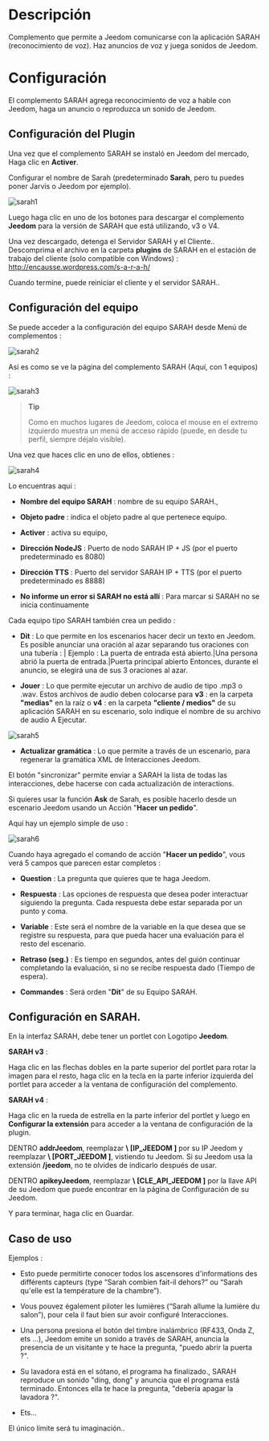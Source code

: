 Descripción 
===========

Complemento que permite a Jeedom comunicarse con la aplicación SARAH
(reconocimiento de voz). Haz anuncios de voz y juega
sonidos de Jeedom.

Configuración 
=============

El complemento SARAH agrega reconocimiento de voz a
hable con Jeedom, haga un anuncio o reproduzca un sonido de Jeedom.

Configuración del Plugin 
-----------------------

Una vez que el complemento SARAH se instaló en Jeedom del mercado,
Haga clic en **Activer**.

Configurar el nombre de Sarah (predeterminado **Sarah**, pero tu puedes
poner Jarvis o Jeedom por ejemplo).

![sarah1](../images/sarah1.PNG)

Luego haga clic en uno de los botones para descargar el complemento
**Jeedom** para la versión de SARAH que está utilizando, v3 o V4.

Una vez descargado, detenga el Servidor SARAH y el Cliente..
Descomprima el archivo en la carpeta **plugins** de SARAH en el
estación de trabajo del cliente (solo compatible con Windows) :
<http://encausse.wordpress.com/s-a-r-a-h/>

Cuando termine, puede reiniciar el cliente y el servidor
SARAH..

Configuración del equipo 
-----------------------------

Se puede acceder a la configuración del equipo SARAH desde
Menú de complementos :

![sarah2](../images/sarah2.PNG)

Así es como se ve la página del complemento SARAH (Aquí, con 1
equipos) :

![sarah3](../images/sarah3.PNG)

> **Tip**
>
> Como en muchos lugares de Jeedom, coloca el mouse en el extremo izquierdo
> muestra un menú de acceso rápido (puede, en
> desde tu perfil, siempre déjalo visible).

Una vez que haces clic en uno de ellos, obtienes :

![sarah4](../images/sarah4.PNG)

Lo encuentras aqui :

-   **Nombre del equipo SARAH** : nombre de su equipo
    SARAH.,

-   **Objeto padre** : indica el objeto padre al que
    pertenece equipo.

-   **Activer** : activa su equipo,

-   **Dirección NodeJS** : Puerto de nodo SARAH IP + JS (por
    el puerto predeterminado es 8080)

-   **Dirección TTS** : Puerto del servidor SARAH IP + TTS (por
    el puerto predeterminado es 8888)

-   **No informe un error si SARAH no está allí** : Para marcar
    si SARAH no se inicia continuamente

Cada equipo tipo SARAH también crea un pedido :

-   **Dit** : Lo que permite en los escenarios hacer decir un texto
    en Jeedom. Es posible anunciar una oración al azar
    separando tus oraciones con una tubería : | Ejemplo : La puerta de entrada
    está abierto.|Una persona abrió la puerta de entrada.|Puerta principal
    abierto Entonces, durante el anuncio, se elegirá una de sus 3 oraciones
    al azar.

-   **Jouer** : Lo que permite ejecutar un archivo de audio de tipo .mp3
    o .wav. Estos archivos de audio deben colocarse para **v3** :
    en la carpeta **"medias"** en la raíz o **v4** : en la carpeta
    **"cliente / medios"** de su aplicación SARAH en su
    escenario, solo indique el nombre de su archivo de audio
    A Ejecutar.

![sarah5](../images/sarah5.PNG)

-   **Actualizar gramática** : Lo que permite a través de un
    escenario, para regenerar la gramática XML de
    Interacciones Jeedom.

El botón "sincronizar" permite enviar a SARAH la lista de
todas las interacciones, debe hacerse con cada actualización de
interactions.

Si quieres usar la función **Ask** de Sarah, es
posible hacerlo desde un escenario Jeedom usando un
Acción "**Hacer un pedido**".

Aquí hay un ejemplo simple de uso :

![sarah6](../images/sarah6.PNG)

Cuando haya agregado el comando de acción "**Hacer un pedido**", vous
verá 5 campos que parecen estar completos :

-   **Question** : La pregunta que quieres que te haga Jeedom.

-   **Respuesta** : Las opciones de respuesta que desea poder
    interactuar siguiendo la pregunta. Cada respuesta debe estar separada por
    un punto y coma.

-   **Variable** : Este será el nombre de la variable en la que
    desea que se registre su respuesta, para que pueda hacer
    una evaluación para el resto del escenario.

-   **Retraso (seg.)** : Es tiempo en segundos, antes del guión
    continuar completando la evaluación, si no se recibe respuesta
    dado (Tiempo de espera).

-   **Commandes** : Será orden "**Dit**" de su
    Equipo SARAH.

Configuración en SARAH. 
-----------------------------

En la interfaz SARAH, debe tener un portlet con
Logotipo **Jeedom**.

**SARAH v3** :

Haga clic en las flechas dobles en la parte superior del portlet para rotar
la imagen para el resto, haga clic en la tecla en la parte inferior izquierda del portlet
para acceder a la ventana de configuración del complemento.

**SARAH v4** :

Haga clic en la rueda de estrella en la parte inferior del portlet y luego en
**Configurar la extensión** para acceder a la ventana de configuración de la
plugin.

DENTRO **addrJeedom**, reemplazar **\ [IP\_JEEDOM \]** por su IP
Jeedom y reemplazar **\ [PORT\_JEEDOM \]**, vistiendo tu Jeedom.
Si su Jeedom usa la extensión **/jeedom**, no te olvides de
indicarlo después de usar.

DENTRO **apikeyJeedom**, reemplazar **\ [CLE\_API\_JEEDOM \]** por la llave
API de su Jeedom que puede encontrar en la página de
Configuración de su Jeedom.

Y para terminar, haga clic en Guardar.

Caso de uso 
-----------------

Ejemplos :

-   Esto puede permitirte conocer todos los ascensores
    d'informations des différents capteurs (type “Sarah combien fait-il
    dehors?” ou “Sarah qu'elle est la température de la chambre”).

-   Vous pouvez également piloter les lumières (“Sarah allume la lumière
    du salon”), pour cela il faut bien sur avoir configuré
    Interacciones.

-   Una persona presiona el botón del timbre inalámbrico (RF433,
    Onda Z, ets ...), Jeedom emite un sonido a través de SARAH,
    anuncia la presencia de un visitante y te hace la pregunta,
    "puedo abrir la puerta ?".

-   Su lavadora está en el sótano, el programa ha finalizado.,
    SARAH reproduce un sonido "ding, dong" y anuncia que el programa
    está terminado. Entonces ella te hace la pregunta, "debería apagar
    la lavadora ?".

-   Ets…​

El único límite será tu imaginación..
